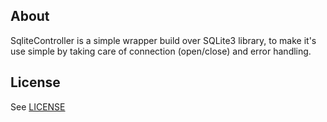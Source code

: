 ## About

SqliteController is a simple wrapper build over SQLite3 library, to make it's use simple by taking care of connection (open/close) and error handling.


## License

See [LICENSE](https://github.com/omal19/SQLite-controller/blob/main/LICENSE)
